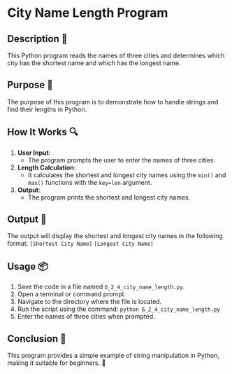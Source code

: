 # City Name Length Program

## Description 📝
This Python program reads the names of three cities and determines which city has the shortest name and which has the longest name.

## Purpose 🎯
The purpose of this program is to demonstrate how to handle strings and find their lengths in Python.

## How It Works 🔍
1. **User Input**:
   - The program prompts the user to enter the names of three cities.
2. **Length Calculation**:
   - It calculates the shortest and longest city names using the `min()` and `max()` functions with the `key=len` argument.
3. **Output**:
   - The program prints the shortest and longest city names.

## Output 📜
The output will display the shortest and longest city names in the following format:
`[Shortest City Name]` `[Longest City Name]`

## Usage 📦
1. Save the code in a file named `6_2_4_city_name_length.py`.
2. Open a terminal or command prompt.
3. Navigate to the directory where the file is located.
4. Run the script using the command:
   `python 6_2_4_city_name_length.py`
5. Enter the names of three cities when prompted.

## Conclusion 🚀
This program provides a simple example of string manipulation in Python, making it suitable for beginners.
🌆